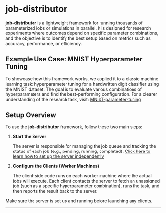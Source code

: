 # job-distributor

**job-distributor** is a lightweight framework for running thousands of parameterized jobs or simulations in parallel. It is designed for research experiments where outcomes depend on specific parameter combinations, and the objective is to identify the best setup based on metrics such as accuracy, performance, or efficiency.

## Example Use Case: MNIST Hyperparameter Tuning

To showcase how this framework works, we applied it to a classic machine learning task: hyperparameter tuning for a handwritten digit classifier using the MNIST dataset. The goal is to evaluate various combinations of hyperparameters and find the best-performing configuration. For a clearer understanding of the research task, visit: [MNIST-parameter-tuning](https://github.com/NWSL-UCF/MNIST-parameter-tuning)

## Setup Overview

To use the **job-distributor** framework, follow these two main steps:

1. **Start the Server** 

   The server is responsible for managing the job queue and tracking the status of each job (e.g., pending, running, completed). [Click here to learn how to set up the server independently](/server/README.md)

2. **Configure the Clients (Worker Machines)**  
   
   The client-side code runs on each worker machine where the actual jobs will execute. Each client contacts the server to fetch an unassigned job (such as a specific hyperparameter combination), runs the task, and then reports the result back to the server.

Make sure the server is set up and running before launching any clients.

---

